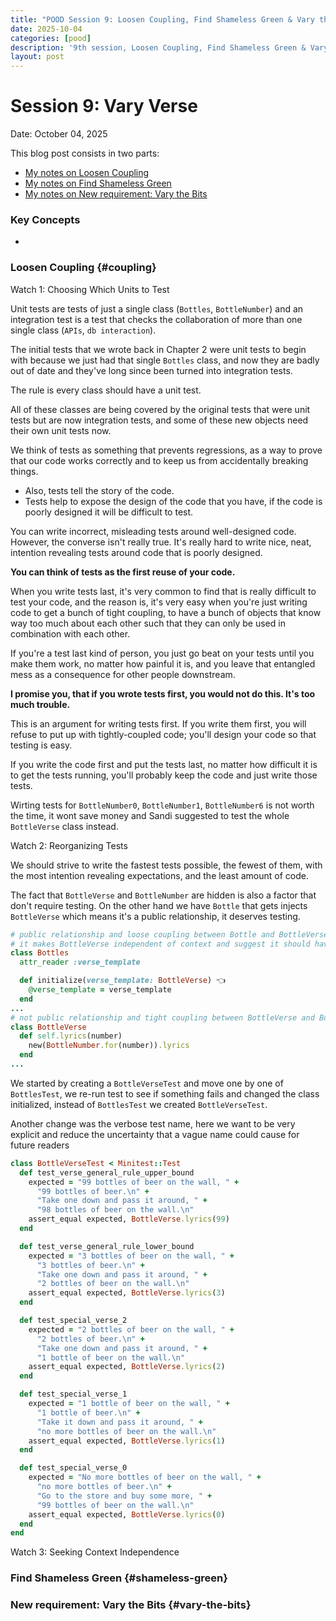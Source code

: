 ```yaml
---
title: "POOD Session 9: Loosen Coupling, Find Shameless Green & Vary the Bits"
date: 2025-10-04
categories: [pood]
description: '9th session, Loosen Coupling, Find Shameless Green & Vary the Bits'
layout: post
---
```


# Session 9: Vary Verse

Date: October 04, 2025

This blog post consists in two parts:

- [My notes on Loosen Coupling](#coupling)
- [My notes on Find Shameless Green](#shameless-green)
- [My notes on New requirement: Vary the Bits](#vary-the-bits)


### Key Concepts

- 

### Loosen Coupling {#coupling}

Watch 1: Choosing Which Units to Test

Unit tests are tests of just a single class (`Bottles`, `BottleNumber`) and an integration test is a test that checks the collaboration of more than one single class (`APIs`, `db interaction`).

The initial tests that we wrote back in Chapter 2 were unit tests to begin with because we just had that single `Bottles` class, and now they are badly out of date and they've long since been turned into integration tests.

The rule is every class should have a unit test.

All of these classes are being covered by the original tests that were unit tests but are now integration tests, and some of these new objects need their own unit tests now.

We think of tests as something that prevents regressions, as a way to prove that our code works correctly and to keep us from accidentally breaking things.

- Also, tests tell the story of the code.
- Tests help to expose the design of the code that you have, if the code is poorly designed it will be difficult to test.

You can write incorrect, misleading tests around well-designed code. However, the converse isn't really true. It's really hard to write nice, neat, intention revealing tests around code that is poorly designed.

<b>You can think of tests as the first reuse of your code.</b>

When you write tests last, it's very common to find that is really difficult to test your code, and the reason is, it's very easy when you're just writing code to get a bunch of tight coupling, to have a bunch of objects that know way too much about each other such that they can only be used in combination with each other.

If you're a test last kind of person, you just go beat on your tests until you make them work, no matter how painful it is, and you leave that entangled mess as a consequence for other people downstream.

<b>I promise you, that if you wrote tests first, you would not do this. It's too much trouble.</b>

This is an argument for writing tests first. If you write them first, you will refuse to put up with tightly-coupled code; you'll design your code so that testing is easy.

If you write the code first and put the tests last, no matter how difficult it is to get the tests running, you'll probably keep the code and just write those tests. 

Wirting tests for `BottleNumber0`, `BottleNumber1`, `BottleNumber6` is not worth the time, it wont save money and Sandi suggested to test the whole `BottleVerse` class instead.

Watch 2: Reorganizing Tests

We should strive to write the fastest tests possible, the fewest of them, with the most intention revealing expectations, and the least amount of code.

The fact that `BottleVerse` and `BottleNumber` are hidden is also a factor that don't require testing. On the other hand we have `Bottle` that gets injects `BottleVerse` which means it's a public relationship, it deserves testing.

```ruby
# public relationship and loose coupling between Bottle and BottleVerse
# it makes BottleVerse independent of context and suggest it should have unit test
class Bottles
  attr_reader :verse_template

  def initialize(verse_template: BottleVerse) 👈
    @verse_template = verse_template
  end
...
# not public relationship and tight coupling between BottleVerse and BottleNumber
class BottleVerse
  def self.lyrics(number)
    new(BottleNumber.for(number)).lyrics
  end
...
```

We started by creating a `BottleVerseTest` and move one by one of `BottlesTest`, we re-run test to see if something fails and changed the class initialized, instead of `BottlesTest` we created `BottleVerseTest`.

Another change was the verbose test name, here we want to be very explicit and reduce the uncertainty that a vague name could cause for future readers

```ruby
class BottleVerseTest < Minitest::Test
  def test_verse_general_rule_upper_bound
    expected = "99 bottles of beer on the wall, " +
      "99 bottles of beer.\n" +
      "Take one down and pass it around, " +
      "98 bottles of beer on the wall.\n"
    assert_equal expected, BottleVerse.lyrics(99)
  end

  def test_verse_general_rule_lower_bound
    expected = "3 bottles of beer on the wall, " +
      "3 bottles of beer.\n" +
      "Take one down and pass it around, " +
      "2 bottles of beer on the wall.\n"
    assert_equal expected, BottleVerse.lyrics(3)
  end

  def test_special_verse_2
    expected = "2 bottles of beer on the wall, " +
      "2 bottles of beer.\n" +
      "Take one down and pass it around, " +
      "1 bottle of beer on the wall.\n"
    assert_equal expected, BottleVerse.lyrics(2)
  end

  def test_special_verse_1
    expected = "1 bottle of beer on the wall, " +
      "1 bottle of beer.\n" +
      "Take it down and pass it around, " +
      "no more bottles of beer on the wall.\n"
    assert_equal expected, BottleVerse.lyrics(1)
  end

  def test_special_verse_0
    expected = "No more bottles of beer on the wall, " +
      "no more bottles of beer.\n" +
      "Go to the store and buy some more, " +
      "99 bottles of beer on the wall.\n"
    assert_equal expected, BottleVerse.lyrics(0)
  end
end
```

Watch 3: Seeking Context Independence

### Find Shameless Green {#shameless-green}

### New requirement: Vary the Bits {#vary-the-bits}
